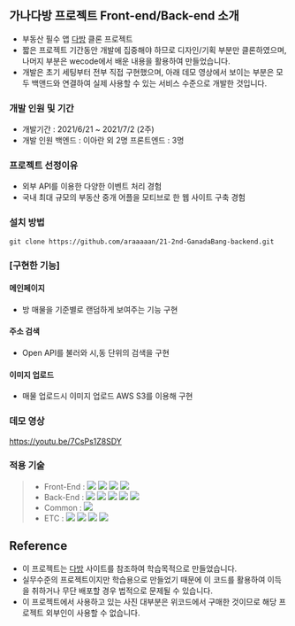 ## 가나다방 프로젝트 Front-end/Back-end 소개
- 부동산 필수 앱 [다방](https://www.dabangapp.com/) 클론 프로젝트
- 짧은 프로젝트 기간동안 개발에 집중해야 하므로 디자인/기획 부분만 클론하였으며, 나머지 부분은 wecode에서 배운 내용을 활용하여 만들었습니다.
- 개발은 초기 세팅부터 전부 직접 구현했으며, 아래 데모 영상에서 보이는 부분은 모두 백앤드와 연결하여 실제 사용할 수 있는 서비스 수준으로 개발한 것입니다.
### 개발 인원 및 기간
- 개발기간 : 2021/6/21 ~ 2021/7/2 (2주)
- 개발 인원
  백엔드    : 이아란 외 2명
  프론트엔드 : 3명

### 프로젝트 선정이유
- 외부 API를 이용한 다양한 이벤트 처리 경험
- 국내 최대 규모의 부동산 중개 어플을 모티브로 한 웹 사이트 구축 경험

### 설치 방법
```
git clone https://github.com/araaaaan/21-2nd-GanadaBang-backend.git
```

### [구현한 기능]
#### 메인페이지
 - 방 매물을 기준별로 랜덤하게 보여주는 기능 구현
#### 주소 검색
 - Open API를 불러와 시,동 단위의 검색을 구현 
#### 이미지 업로드
 - 매물 업로드시 이미지 업로드 AWS S3를 이용해 구현 
### 데모 영상
https://youtu.be/7CsPs1Z8SDY

### 적용 기술
>- Front-End : <img src="https://img.shields.io/badge/ES6+-F7DF1E?style=for-the-badge&logo=javascript&logoColor=white"/>&nbsp;<img src="https://img.shields.io/badge/React.js-61DAFB?style=for-the-badge&logo=React&logoColor=white"/>&nbsp;<img src="https://img.shields.io/badge/React%20Router-CA4245?style=for-the-badge&logo=React-router&logoColor=white"/>&nbsp;<img src="https://img.shields.io/badge/Styled Components-CC6699?style=for-the-badge&logo=Styled-Components&logoColor=white"/>
> - Back-End : <img src="https://img.shields.io/badge/Python 3.8-3776AB?style=for-the-badge&logo=Python&logoColor=white"/>&nbsp;<img src="https://img.shields.io/badge/Django 3.2.4-092E20?style=for-the-badge&logo=Django&logoColor=white"/>&nbsp;<img src="https://img.shields.io/badge/Mysql 8.0-4479A1?style=for-the-badge&logo=Mysql&logoColor=white"/>&nbsp;<img src="https://img.shields.io/badge/PyJWT 2.1-000000?style=for-the-badge&logo=JsonWebTokens&logoColor=white"/>&nbsp;<img src="https://img.shields.io/badge/Bcrypt 3.2-338000?style=for-the-badge&logo=PyJWT&logoColor=white"/>
> - Common : <img src="https://img.shields.io/badge/AWS RDS/EC2/S3-232F3E?style=for-the-badge&logo=Amazon&logoColor=white"/>&nbsp;
> - ETC : <img src="https://img.shields.io/badge/Git-F05032?style=for-the-badge&logo=Git&logoColor=white"/>&nbsp;<img src="https://img.shields.io/badge/Github-181717?style=for-the-badge&logo=Github&logoColor=white"/>&nbsp;<img src="https://img.shields.io/badge/Postman-FF6C37?style=for-the-badge&logo=Postman&logoColor=white"/>&nbsp;<img src="https://img.shields.io/badge/Trello-0052CC?style=for-the-badge&logo=Trello&logoColor=white"/>

## Reference
- 이 프로젝트는 [다방](https://www.dabangapp.com/) 사이트를 참조하여 학습목적으로 만들었습니다.
- 실무수준의 프로젝트이지만 학습용으로 만들었기 때문에 이 코드를 활용하여 이득을 취하거나 무단 배포할 경우 법적으로 문제될 수 있습니다.
- 이 프로젝트에서 사용하고 있는 사진 대부분은 위코드에서 구매한 것이므로 해당 프로젝트 외부인이 사용할 수 없습니다.
